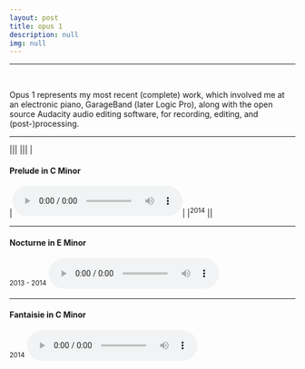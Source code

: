 ```yaml
---
layout: post
title: opus 1
description: null
img: null
---
```


***

<br/>

Opus 1 represents my most recent (complete) work, which involved me at an electronic piano, GarageBand (later Logic Pro), along with the open source Audacity audio editing software, for recording, editing, and (post-)processing.

***
|||
|||
|<h4>Prelude in C Minor</h4>|<audio controls><source src="http://jared-desjardins.github.io/music/prelude.mp3" type="audio/mpeg">Your browser unfortunately does not support the audio element.</audio>|
|<sup>2014</sup> ||

***
<sub></sub>
<h4>Nocturne in E Minor</h4>
<sup>2013 - 2014</sup>  
<audio controls>
  <source src="http://jared-desjardins.github.io/music/nocturne.mp3" type="audio/mpeg">
Your browser unfortunately does not support the audio element.
</audio>
<br>

***
<sub></sub>
<h4>Fantaisie in C Minor</h4>
<sup>2014</sup>  
<audio controls>
  <source src="http://jared-desjardins.github.io/music/fantaisie.mp3" type="audio/mpeg">
Your browser unfortunately does not support the audio element.
</audio>
